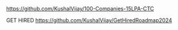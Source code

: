 https://github.com/KushalVijay/100-Companies-15LPA-CTC

GET HIRED
https://github.com/KushalVijay/GetHiredRoadmap2024
